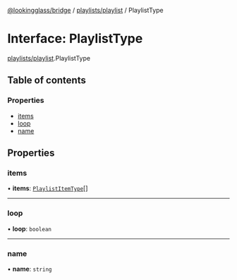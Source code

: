 [@lookingglass/bridge](../README.md) / [playlists/playlist](../modules/playlists_playlist.md) / PlaylistType

# Interface: PlaylistType

[playlists/playlist](../modules/playlists_playlist.md).PlaylistType

## Table of contents

### Properties

- [items](playlists_playlist.PlaylistType.md#items)
- [loop](playlists_playlist.PlaylistType.md#loop)
- [name](playlists_playlist.PlaylistType.md#name)

## Properties

### items

• **items**: [`PlaylistItemType`](../modules/playlists_playlist.md#playlistitemtype)[]

___

### loop

• **loop**: `boolean`

___

### name

• **name**: `string`

